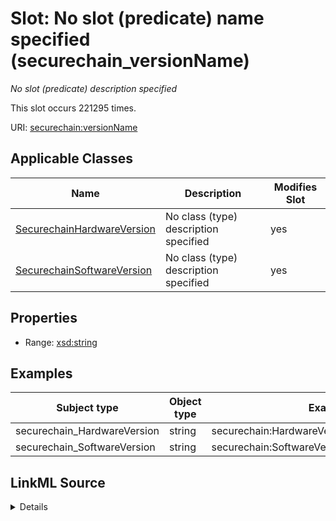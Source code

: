 

# Slot: No slot (predicate) name specified (securechain_versionName)


_No slot (predicate) description specified_






This slot occurs 221295 times.


URI: [securechain:versionName](https://w3id.org/secure-chain/versionName)



<!-- no inheritance hierarchy -->





## Applicable Classes

| Name | Description | Modifies Slot |
| --- | --- | --- |
| [SecurechainHardwareVersion](../classes/SecurechainHardwareVersion.md) | No class (type) description specified |  yes  |
| [SecurechainSoftwareVersion](../classes/SecurechainSoftwareVersion.md) | No class (type) description specified |  yes  |







## Properties

* Range: [xsd:string](http://www.w3.org/2001/XMLSchema#string)






## Examples

| Subject type | Object type | Example subject | Example object | Occurrences |
| --- | --- | --- | --- | --- |
| securechain_HardwareVersion | string | securechain:HardwareVersion/-#- | - | 57295 |
| securechain_SoftwareVersion | string | securechain:SoftwareVersion/#%22%2F%2Fapi%23%2A | "//api#* | 164000 |




## LinkML Source

<details>

```yaml
name: securechain_versionName
annotations:
  count:
    tag: count
    value: 221295
description: No slot (predicate) description specified
title: No slot (predicate) name specified
examples:
- object:
    example_object: '-'
    example_object_type: string
    example_predicate: securechain:versionName
    example_subject: securechain:HardwareVersion/-#-
    example_subject_type: securechain_HardwareVersion
- object:
    example_object: '"//api#*'
    example_object_type: string
    example_predicate: securechain:versionName
    example_subject: securechain:SoftwareVersion/#%22%2F%2Fapi%23%2A
    example_subject_type: securechain_SoftwareVersion
from_schema: secure-chain-kg
rank: 1000
slot_uri: securechain:versionName
alias: securechain_versionName
domain_of:
- securechain_HardwareVersion
- securechain_SoftwareVersion
range: string

```
</details>